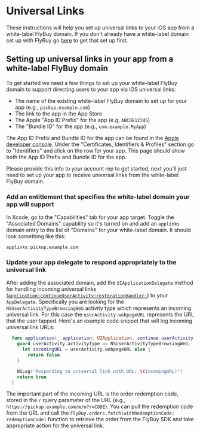 # Universal Links

These instructions will help you set up universal links to your iOS app from a white-label FlyBuy domain.  If you don't already have a white-label domain set up with FlyBuy go [here](https://github.com/RadiusNetworks/flybuy-documentation/blob/master/doc/white_label_domains.md) to get that set up first.

## Setting up universal links in your app from a white-label FlyBuy domain

To get started we need a few things to set up your white-label FlyBuy domain to support directing users to your app via iOS universal links:

- The name of the existing white-label FlyBuy domain to set up for your app (e.g., `pickup.example.com`)
- The link to the app in the App Store
- The Apple "App ID Prefix" for the app (e.g, `ABCDE12345`)
- The "Bundle ID" for the app (e.g., `com.example.MyApp`)

The App ID Prefix and Bundle ID for the app can be found in the [Apple developer console](https://developer.apple.com).  Under the "Certificates, Identifiers & Profiles" section go to "Identifiers" and click on the row for your app.  This page should show both the App ID Prefix and Bundle ID for the app.

Please provide this info to your account rep to get started, next you'll just need to set up your app to receive universal links from the white-label FlyBuy domain.

### Add an entitlement that specifies the white-label domain your app will support

In Xcode, go to the "Capabilities" tab for your app target.  Toggle the "Associated Domains" capability so it's turned on and add an `applinks` domain entry to the list of "Domains" for your white-label domain.  It should look something like this:

```
applinks:pickup.example.com
```


### Update your app delegate to respond appropriately to the universal link

After adding the associated domain, add the `UIApplicationDelegate` method for handling incoming universal links ([`application:continueUserActivity:restorationHandler:`](https://developer.apple.com/documentation/uikit/uiapplicationdelegate/1623072-application)) to your `AppDelegate`.  Specifically you are looking for the `NSUserActivityTypeBrowsingWeb` activity type which represents an incoming universal link.  For this case the `userActivity.webpageURL` represents the URL that the user tapped.  Here's an example code snippet that will log incoming universal link URLs:

```swift
  func application(_ application: UIApplication, continue userActivity: NSUserActivity, restorationHandler: @escaping ([UIUserActivityRestoring]?) -> Void) -> Bool {
    guard userActivity.activityType == NSUserActivityTypeBrowsingWeb,
      let incomingURL = userActivity.webpageURL else {
        return false
    }

    NSLog("Responding to universal link with URL: \(incomingURL)")
    return true
  }
```

The important part of the incoming URL is the order redemption code, stored in the `r` query parameter of the URL (e.g., `https://pickup.example.com/m/o?r=CODE`).  You can pull the redemption code from the URL and call the `FlyBuy.orders.fetch(withRedemptionCode: redemptionCode)` function to retrieve the order from the FlyBuy SDK and take appropriate action for the universal link.
